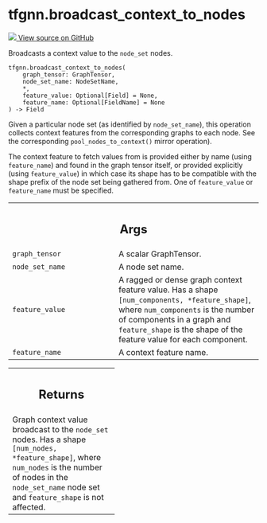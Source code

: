 # tfgnn.broadcast_context_to_nodes

<!-- Insert buttons and diff -->

<a target="_blank" href="https://github.com/tensorflow/gnn/tree/master/tensorflow_gnn/graph/broadcast_ops.py#L84-L121">
<img src="https://www.tensorflow.org/images/GitHub-Mark-32px.png" /> View source
on GitHub </a>

Broadcasts a context value to the `node_set` nodes.

<pre class="devsite-click-to-copy prettyprint lang-py tfo-signature-link">
<code>tfgnn.broadcast_context_to_nodes(
    graph_tensor: GraphTensor,
    node_set_name: NodeSetName,
    *,
    feature_value: Optional[Field] = None,
    feature_name: Optional[FieldName] = None
) -> Field
</code></pre>

<!-- Placeholder for "Used in" -->

Given a particular node set (as identified by `node_set_name`), this operation
collects context features from the corresponding graphs to each node. See the
corresponding `pool_nodes_to_context()` mirror operation).

The context feature to fetch values from is provided either by name (using
`feature_name`) and found in the graph tensor itself, or provided explicitly
(using `feature_value`) in which case its shape has to be compatible with the
shape prefix of the node set being gathered from. One of `feature_value` or
`feature_name` must be specified.

<!-- Tabular view -->

 <table class="responsive fixed orange">
<colgroup><col width="214px"><col></colgroup>
<tr><th colspan="2"><h2 class="add-link">Args</h2></th></tr>

<tr>
<td>
<code>graph_tensor</code><a id="graph_tensor"></a>
</td>
<td>
A scalar GraphTensor.
</td>
</tr><tr>
<td>
<code>node_set_name</code><a id="node_set_name"></a>
</td>
<td>
A node set name.
</td>
</tr><tr>
<td>
<code>feature_value</code><a id="feature_value"></a>
</td>
<td>
A ragged or dense graph context feature value. Has a shape
<code>[num_components, *feature_shape]</code>, where <code>num_components</code> is the number
of components in a graph and <code>feature_shape</code> is the shape of the feature
value for each component.
</td>
</tr><tr>
<td>
<code>feature_name</code><a id="feature_name"></a>
</td>
<td>
A context feature name.
</td>
</tr>
</table>

<!-- Tabular view -->

 <table class="responsive fixed orange">
<colgroup><col width="214px"><col></colgroup>
<tr><th colspan="2"><h2 class="add-link">Returns</h2></th></tr>
<tr class="alt">
<td colspan="2">
Graph context value broadcast to the <code>node_set</code> nodes. Has a shape
<code>[num_nodes, *feature_shape]</code>, where <code>num_nodes</code> is the number of nodes in
the <code>node_set_name</code> node set and <code>feature_shape</code> is not affected.
</td>
</tr>

</table>
